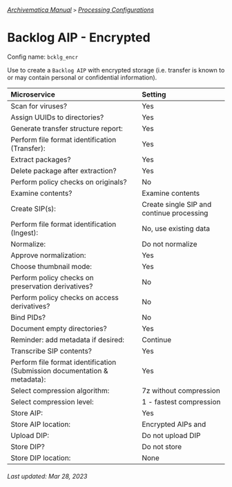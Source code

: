 ###### [Archivematica Manual](../README.md) `>` [Processing Configurations](overview.md)

# Backlog AIP - Encrypted
Config name: `bcklg_encr`

Use to create a `Backlog AIP` with encrypted storage (i.e. transfer is known to or may contain personal or confidential information).

| Microservice | Setting |
| :---	       |:---     |
| Scan for viruses? | Yes |
| Assign UUIDs to directories? | Yes |
| Generate transfer structure report: | Yes |
| Perform file format identification (Transfer): | Yes |
| Extract packages? | Yes |
| Delete package after extraction? | Yes |
| Perform policy checks on originals? | No |
| Examine contents? | Examine contents |
| Create SIP(s): | Create single SIP and continue processing |
| Perform file format identification (Ingest): | No, use existing data |
| Normalize: | Do not normalize |
| Approve normalization: | Yes |
| Choose thumbnail mode: | Yes |
| Perform policy checks on preservation derivatives? | No |
| Perform policy checks on access derivatives? | No |
| Bind PIDs? | No |
| Document empty directories? | Yes |
| Reminder: add metadata if desired: | Continue |
| Transcribe SIP contents? | Yes |
| Perform file format identification (Submission documentation & metadata): | Yes |
| Select compression algorithm: | 7z without compression |
| Select compression level: | 1 - fastest compression |
| Store AIP: | Yes |
| Store AIP location: | Encrypted AIPs <pipeline1> and <pipeline2> |
| Upload DIP: | Do not upload DIP |
| Store DIP? | Do not store |
| Store DIP location: | None |

###### Last updated: Mar 28, 2023
